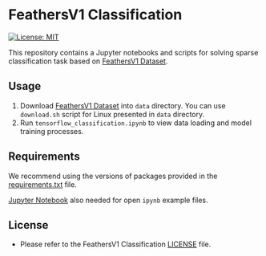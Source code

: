 # FeathersV1 Classification

[![License: MIT](https://img.shields.io/badge/License-MIT-green.svg)](https://opensource.org/licenses/MIT)

This repository contains a Jupyter notebooks and scripts for solving sparse classification task based on [FeathersV1 Dataset](https://github.com/feathers-dataset/feathersv1-dataset).

## Usage

1. Download [FeathersV1 Dataset](https://github.com/feathers-dataset/feathersv1-dataset) into `data` directory. You can use `download.sh` script for Linux presented in `data` directory.
2. Run `tensorflow_classification.ipynb` to view data loading and model training processes.

## Requirements

We recommend using the versions of packages provided in the [requirements.txt](https://github.com/feathers-dataset/feathersv1-classification/blob/master/requirements.txt) file.

[Jupyter Notebook](https://jupyter.org/) also needed for open `ipynb` example files.

## License

* Please refer to the FeathersV1 Classification [LICENSE](https://github.com/feathers-dataset/feathersv1-classification/blob/master/LICENSE) file.
